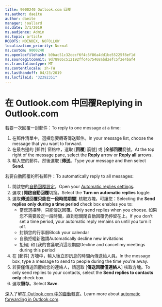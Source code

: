 ```yaml
---
title: 9000240 Outlook.com 回覆
ms.author: daeite
author: daeite
manager: joallard
ms.date: 3/1/2019
ms.audience: Admin
ms.topic: article
ROBOTS: NOINDEX, NOFOLLOW
localization_priority: Normal
ms.custom: 9000240
ms.openlocfilehash: b9bac51c32cecf6f4c5f86a4dd1be55225f8ef1d
ms.sourcegitcommit: 9d78905c512192ffc4675468abd2efc5f2e4baf4
ms.translationtype: MT
ms.contentlocale: zh-TW
ms.lasthandoff: 04/23/2019
ms.locfileid: "32392351"
---
```

# <a name="replying-in-outlookcom"></a><span data-ttu-id="79549-102">在 Outlook.com 中回覆</span><span class="sxs-lookup"><span data-stu-id="79549-102">Replying in Outlook.com</span></span>

<span data-ttu-id="79549-103">若要一次回覆一封郵件：</span><span class="sxs-lookup"><span data-stu-id="79549-103">To reply to one message at a time:</span></span>

1. <span data-ttu-id="79549-104">在郵件清單中，選擇您要轉寄傳送郵件。</span><span class="sxs-lookup"><span data-stu-id="79549-104">In your message list, choose the message that you want to forward.</span></span>
2. <span data-ttu-id="79549-105">在最右邊的 [郵件] 窗格中，選取 [**回覆**] 箭號] 或 [**全部回覆**箭號。</span><span class="sxs-lookup"><span data-stu-id="79549-105">At the top right of the message pane, select the **Reply** arrow or **Reply all** arrows.</span></span>
3. <span data-ttu-id="79549-106">輸入您的郵件，然後選取 [**傳送**。</span><span class="sxs-lookup"><span data-stu-id="79549-106">Type your message and then select **Send**.</span></span>

<span data-ttu-id="79549-107">若要自動回覆的所有郵件：</span><span class="sxs-lookup"><span data-stu-id="79549-107">To automatically reply to all messages:</span></span>

1. <span data-ttu-id="79549-108">開啟您的[自動回覆設定](https://outlook.live.com/mail/options/mail/automaticReplies/automaticRepliesOption)。</span><span class="sxs-lookup"><span data-stu-id="79549-108">Open your [Automatic replies settings](https://outlook.live.com/mail/options/mail/automaticReplies/automaticRepliesOption).</span></span>
2. <span data-ttu-id="79549-109">選取 [**開啟自動回覆**切換。</span><span class="sxs-lookup"><span data-stu-id="79549-109">Select the **Turn on automatic replies** toggle.</span></span>
3. <span data-ttu-id="79549-110">選取**傳送回覆只能在一段時間期間**] 核取方塊，可讓您：</span><span class="sxs-lookup"><span data-stu-id="79549-110">Selecting the **Send replies only during a time period** check box enables you to:</span></span>
    - <span data-ttu-id="79549-111">當您選擇時，只能傳送回覆。</span><span class="sxs-lookup"><span data-stu-id="79549-111">Only send replies when you choose.</span></span> <span data-ttu-id="79549-112">如果您不需要設定一段時間，直到您關閉自動回覆仍停留在上。</span><span class="sxs-lookup"><span data-stu-id="79549-112">If you don't set a time period, your automatic reply remains on until you turn it off.</span></span>
    - <span data-ttu-id="79549-113">封鎖您的行事曆</span><span class="sxs-lookup"><span data-stu-id="79549-113">Block your calendar</span></span>
    - <span data-ttu-id="79549-114">自動拒絕新邀請</span><span class="sxs-lookup"><span data-stu-id="79549-114">Automatically decline new invitations</span></span>
    - <span data-ttu-id="79549-115">拒絕] 和 [我的會議取消這段期間</span><span class="sxs-lookup"><span data-stu-id="79549-115">Decline and cancel my meetings during this period</span></span>
4. <span data-ttu-id="79549-116">在 [郵件] 方塊中，輸入後立即訊息的時間內傳送給人員。</span><span class="sxs-lookup"><span data-stu-id="79549-116">In the message box, type a message to send to people during the time you're away.</span></span>
5. <span data-ttu-id="79549-117">若要僅傳送回覆給您的連絡人，請選取 [**傳送回覆僅連絡人**] 核取方塊。</span><span class="sxs-lookup"><span data-stu-id="79549-117">To only send replies to your contacts, select the **Send replies to contacts only** check box.</span></span>
6. <span data-ttu-id="79549-118">選取**儲存**。</span><span class="sxs-lookup"><span data-stu-id="79549-118">Select **Save**.</span></span>

<span data-ttu-id="79549-119">深入了解[在 Outlook.com 中的自動轉寄](https://support.office.com/article/14614626-9855-48dc-a986-dec81d07b1a0)。</span><span class="sxs-lookup"><span data-stu-id="79549-119">Learn more about [automatic forwarding in Outlook.com](https://support.office.com/article/14614626-9855-48dc-a986-dec81d07b1a0).</span></span>